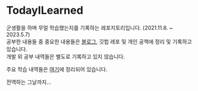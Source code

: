 # TodayILearned

군생활을 하며 무얼 학습했는지를 기록하는 레포지토리입니다. (2021.11.8. ~ 2023.5.7)  
공부한 내용들 중 중요한 내용들은 [블로그](https://gamesmith.tistory.com/), 깃헙 레포 및 개인 공책에 정리 및 기록하고 있습니다.  
개발 외 공부 내역들은 별도로 기록하고 있지 않습니다.  

주요 학습 내역들은 [여기](https://gamesmith.tistory.com/220#학습%20기록-1)에 정리되어 있습니다.

전역하는 그날까지...
